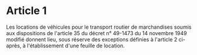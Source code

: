 # Article 1

Les locations de véhicules pour le transport routier de marchandises soumis aux dispositions de l'article 35 du décret n° 49-1473 du 14 novembre 1949 modifié donnent lieu, sous réserve des exceptions définies à l'article 2 ci-après, à l'établissement d'une feuille de location.
